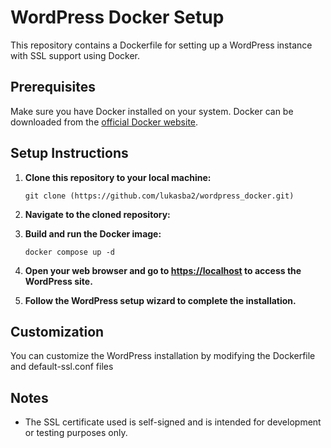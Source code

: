 # WordPress Docker Setup

This repository contains a Dockerfile for setting up a WordPress instance with SSL support using Docker.

## Prerequisites

Make sure you have Docker installed on your system. Docker can be downloaded from the [official Docker website](https://www.docker.com/get-started).

## Setup Instructions

1. **Clone this repository to your local machine:**

    ```
    git clone (https://github.com/lukasba2/wordpress_docker.git)
    ```

2. **Navigate to the cloned repository:**

3. **Build and run the Docker image:**

    ```
    docker compose up -d
    ```

5. **Open your web browser and go to [https://localhost](https://localhost) to access the WordPress site.**

6. **Follow the WordPress setup wizard to complete the installation.**

## Customization

You can customize the WordPress installation by modifying the Dockerfile and default-ssl.conf files

## Notes

- The SSL certificate used is self-signed and is intended for development or testing purposes only.


